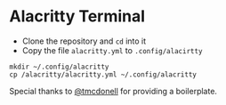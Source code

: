# Alacritty Terminal

- Clone the repository and `cd` into it
- Copy the file `alacritty.yml` to `.config/alacirtty`

```
mkdir ~/.config/alacritty
cp /alacritty/alacritty.yml ~/.config/alacritty
```

Special thanks to [@tmcdonell](https://github.com/tmcdonell/config-alacritty) for providing a boilerplate.
